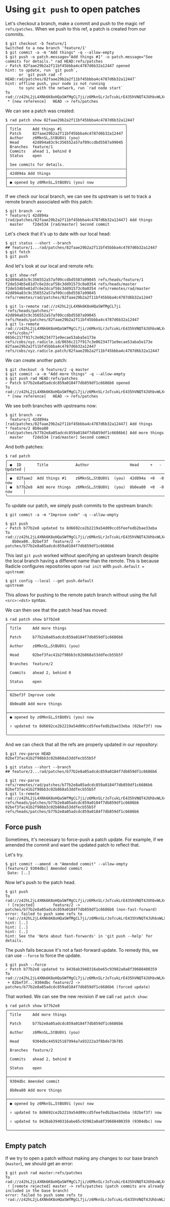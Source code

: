# Using `git push` to open patches

Let's checkout a branch, make a commit and push to the magic ref `refs/patches`.
When we push to this ref, a patch is created from our commits.

``` (stderr) RAD_HINT=1
$ git checkout -b feature/1
Switched to a new branch 'feature/1'
$ git commit -a -m "Add things" -q --allow-empty
$ git push -o patch.message="Add things #1" -o patch.message="See commits for details." rad HEAD:refs/patches
✓ Patch 82faae29b2a2f11bf45bbba4c4787d6b32a12447 opened
hint: to update, run `git push`,
      or `git push rad -f HEAD:rad/patches/82faae29b2a2f11bf45bbba4c4787d6b32a12447`
hint: offline push, your node is not running
      to sync with the network, run `rad node start`
To rad://z42hL2jL4XNk6K8oHQaSWfMgCL7ji/z6MknSLrJoTcukLrE435hVNQT4JUhbvWLX4kUzqkEStBU8Vi
 * [new reference]   HEAD -> refs/patches
```

We can see a patch was created:

```
$ rad patch show 82faae29b2a2f11bf45bbba4c4787d6b32a12447
╭────────────────────────────────────────────────────╮
│ Title     Add things #1                            │
│ Patch     82faae29b2a2f11bf45bbba4c4787d6b32a12447 │
│ Author    z6MknSL…StBU8Vi (you)                    │
│ Head      42d894a83c9c356552a57af09ccdbd5587a99045 │
│ Branches  feature/1                                │
│ Commits   ahead 1, behind 0                        │
│ Status    open                                     │
│                                                    │
│ See commits for details.                           │
├────────────────────────────────────────────────────┤
│ 42d894a Add things                                 │
├────────────────────────────────────────────────────┤
│ ● opened by z6MknSL…StBU8Vi (you) now              │
╰────────────────────────────────────────────────────╯
```

If we check our local branch, we can see its upstream is set to track a remote
branch associated with this patch:

```
$ git branch -vv
* feature/1 42d894a [rad/patches/82faae29b2a2f11bf45bbba4c4787d6b32a12447] Add things
  master    f2de534 [rad/master] Second commit
```

Let's check that it's up to date with our local head:

```
$ git status --short --branch
## feature/1...rad/patches/82faae29b2a2f11bf45bbba4c4787d6b32a12447
$ git fetch
$ git push
```

And let's look at our local and remote refs:

```
$ git show-ref
42d894a83c9c356552a57af09ccdbd5587a99045 refs/heads/feature/1
f2de534b5e81d7c6e2dcaf58c3dd91573c0a0354 refs/heads/master
f2de534b5e81d7c6e2dcaf58c3dd91573c0a0354 refs/remotes/rad/master
42d894a83c9c356552a57af09ccdbd5587a99045 refs/remotes/rad/patches/82faae29b2a2f11bf45bbba4c4787d6b32a12447
```
```
$ git ls-remote rad://z42hL2jL4XNk6K8oHQaSWfMgCL7ji 'refs/heads/patches/*'
42d894a83c9c356552a57af09ccdbd5587a99045	refs/heads/patches/82faae29b2a2f11bf45bbba4c4787d6b32a12447
$ git ls-remote rad://z42hL2jL4XNk6K8oHQaSWfMgCL7ji/z6MknSLrJoTcukLrE435hVNQT4JUhbvWLX4kUzqkEStBU8Vi 'refs/cobs/*'
0656c217f917c3e06234771e9ecae53aba5e173e	refs/cobs/xyz.radicle.id/0656c217f917c3e06234771e9ecae53aba5e173e
82faae29b2a2f11bf45bbba4c4787d6b32a12447	refs/cobs/xyz.radicle.patch/82faae29b2a2f11bf45bbba4c4787d6b32a12447
```

We can create another patch:

``` (stderr)
$ git checkout -b feature/2 -q master
$ git commit -a -m "Add more things" -q --allow-empty
$ git push rad HEAD:refs/patches
✓ Patch b77b2e8a05adcdc859a0184f7db859df1c6686b6 opened
To rad://z42hL2jL4XNk6K8oHQaSWfMgCL7ji/z6MknSLrJoTcukLrE435hVNQT4JUhbvWLX4kUzqkEStBU8Vi
 * [new reference]   HEAD -> refs/patches
```

We see both branches with upstreams now:

```
$ git branch -vv
  feature/1 42d894a [rad/patches/82faae29b2a2f11bf45bbba4c4787d6b32a12447] Add things
* feature/2 8b0ea80 [rad/patches/b77b2e8a05adcdc859a0184f7db859df1c6686b6] Add more things
  master    f2de534 [rad/master] Second commit
```

And both patches:

```
$ rad patch
╭───────────────────────────────────────────────────────────────────────────────╮
│ ●  ID       Title            Author                  Head     +   -   Updated │
├───────────────────────────────────────────────────────────────────────────────┤
│ ●  82faae2  Add things #1    z6MknSL…StBU8Vi  (you)  42d894a  +0  -0  now     │
│ ●  b77b2e8  Add more things  z6MknSL…StBU8Vi  (you)  8b0ea80  +0  -0  now     │
╰───────────────────────────────────────────────────────────────────────────────╯
```

To update our patch, we simply push commits to the upstream branch:

```
$ git commit -a -m "Improve code" -q --allow-empty
```

``` (stderr)
$ git push
✓ Patch b77b2e8 updated to 8d6692ce2b2219a54d09ccd5feefedb2bae33eba
To rad://z42hL2jL4XNk6K8oHQaSWfMgCL7ji/z6MknSLrJoTcukLrE435hVNQT4JUhbvWLX4kUzqkEStBU8Vi
   8b0ea80..02bef3f  feature/2 -> patches/b77b2e8a05adcdc859a0184f7db859df1c6686b6
```

This last `git push` worked without specifying an upstream branch despite the
local branch having a different name than the remote. This is because Radicle
configures repositories upon `rad init` with `push.default = upstream`:

```
$ git config --local --get push.default
upstream
```

This allows for pushing to the remote patch branch without using the full
`<src>:<dst>` syntax.

We can then see that the patch head has moved:

```
$ rad patch show b77b2e8
╭─────────────────────────────────────────────────────────────────────╮
│ Title     Add more things                                           │
│ Patch     b77b2e8a05adcdc859a0184f7db859df1c6686b6                  │
│ Author    z6MknSL…StBU8Vi (you)                                     │
│ Head      02bef3fac41b2f98bb3c02b868a53ddfecb55b5f                  │
│ Branches  feature/2                                                 │
│ Commits   ahead 2, behind 0                                         │
│ Status    open                                                      │
├─────────────────────────────────────────────────────────────────────┤
│ 02bef3f Improve code                                                │
│ 8b0ea80 Add more things                                             │
├─────────────────────────────────────────────────────────────────────┤
│ ● opened by z6MknSL…StBU8Vi (you) now                               │
│ ↑ updated to 8d6692ce2b2219a54d09ccd5feefedb2bae33eba (02bef3f) now │
╰─────────────────────────────────────────────────────────────────────╯
```

And we can check that all the refs are properly updated in our repository:

```
$ git rev-parse HEAD
02bef3fac41b2f98bb3c02b868a53ddfecb55b5f
```

```
$ git status --short --branch
## feature/2...rad/patches/b77b2e8a05adcdc859a0184f7db859df1c6686b6
```

```
$ git rev-parse refs/remotes/rad/patches/b77b2e8a05adcdc859a0184f7db859df1c6686b6
02bef3fac41b2f98bb3c02b868a53ddfecb55b5f
$ git ls-remote rad://z42hL2jL4XNk6K8oHQaSWfMgCL7ji/z6MknSLrJoTcukLrE435hVNQT4JUhbvWLX4kUzqkEStBU8Vi refs/heads/patches/b77b2e8a05adcdc859a0184f7db859df1c6686b6
02bef3fac41b2f98bb3c02b868a53ddfecb55b5f	refs/heads/patches/b77b2e8a05adcdc859a0184f7db859df1c6686b6
```

## Force push

Sometimes, it's necessary to force-push a patch update. For example, if we amended
the commit and want the updated patch to reflect that.

Let's try.

```
$ git commit --amend -m "Amended commit" --allow-empty
[feature/2 9304dbc] Amended commit
 Date: [..]
```

Now let's push to the patch head.

``` (stderr) (fail)
$ git push
To rad://z42hL2jL4XNk6K8oHQaSWfMgCL7ji/z6MknSLrJoTcukLrE435hVNQT4JUhbvWLX4kUzqkEStBU8Vi
 ! [rejected]        feature/2 -> patches/b77b2e8a05adcdc859a0184f7db859df1c6686b6 (non-fast-forward)
error: failed to push some refs to 'rad://z42hL2jL4XNk6K8oHQaSWfMgCL7ji/z6MknSLrJoTcukLrE435hVNQT4JUhbvWLX4kUzqkEStBU8Vi'
hint: [..]
hint: [..]
hint: [..]
hint: See the 'Note about fast-forwards' in 'git push --help' for details.
```

The push fails because it's not a fast-forward update. To remedy this, we can
use `--force` to force the update.

``` (stderr)
$ git push --force
✓ Patch b77b2e8 updated to 8438ab3940316abe65c93982a0a8f39688400359
To rad://z42hL2jL4XNk6K8oHQaSWfMgCL7ji/z6MknSLrJoTcukLrE435hVNQT4JUhbvWLX4kUzqkEStBU8Vi
 + 02bef3f...9304dbc feature/2 -> patches/b77b2e8a05adcdc859a0184f7db859df1c6686b6 (forced update)
```

That worked. We can see the new revision if we call `rad patch show`:

```
$ rad patch show b77b2e8
╭─────────────────────────────────────────────────────────────────────╮
│ Title     Add more things                                           │
│ Patch     b77b2e8a05adcdc859a0184f7db859df1c6686b6                  │
│ Author    z6MknSL…StBU8Vi (you)                                     │
│ Head      9304dbc445925187994a7a93222a3f8bde73b785                  │
│ Branches  feature/2                                                 │
│ Commits   ahead 2, behind 0                                         │
│ Status    open                                                      │
├─────────────────────────────────────────────────────────────────────┤
│ 9304dbc Amended commit                                              │
│ 8b0ea80 Add more things                                             │
├─────────────────────────────────────────────────────────────────────┤
│ ● opened by z6MknSL…StBU8Vi (you) now                               │
│ ↑ updated to 8d6692ce2b2219a54d09ccd5feefedb2bae33eba (02bef3f) now │
│ ↑ updated to 8438ab3940316abe65c93982a0a8f39688400359 (9304dbc) now │
╰─────────────────────────────────────────────────────────────────────╯
```

## Empty patch

If we try to open a patch without making any changes to our base branch (`master`),
we should get an error:

``` (stderr) (fail)
$ git push rad master:refs/patches
To rad://z42hL2jL4XNk6K8oHQaSWfMgCL7ji/z6MknSLrJoTcukLrE435hVNQT4JUhbvWLX4kUzqkEStBU8Vi
 ! [remote rejected] master -> refs/patches (patch commits are already included in the base branch)
error: failed to push some refs to 'rad://z42hL2jL4XNk6K8oHQaSWfMgCL7ji/z6MknSLrJoTcukLrE435hVNQT4JUhbvWLX4kUzqkEStBU8Vi'
```
